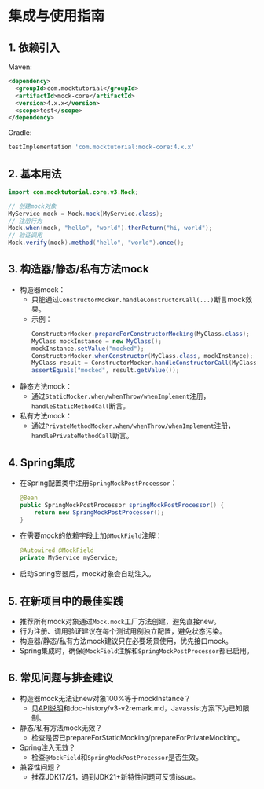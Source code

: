 # 集成与使用指南

## 1. 依赖引入

Maven:
```xml
<dependency>
  <groupId>com.mocktutorial</groupId>
  <artifactId>mock-core</artifactId>
  <version>4.x.x</version>
  <scope>test</scope>
</dependency>
```
Gradle:
```groovy
testImplementation 'com.mocktutorial:mock-core:4.x.x'
```

## 2. 基本用法

```java
import com.mocktutorial.core.v3.Mock;

// 创建mock对象
MyService mock = Mock.mock(MyService.class);
// 注册行为
Mock.when(mock, "hello", "world").thenReturn("hi, world");
// 验证调用
Mock.verify(mock).method("hello", "world").once();
```

## 3. 构造器/静态/私有方法mock

- 构造器mock：
  - 只能通过`ConstructorMocker.handleConstructorCall(...)`断言mock效果。
  - 示例：
    ```java
    ConstructorMocker.prepareForConstructorMocking(MyClass.class);
    MyClass mockInstance = new MyClass();
    mockInstance.setValue("mocked");
    ConstructorMocker.whenConstructor(MyClass.class, mockInstance);
    MyClass result = ConstructorMocker.handleConstructorCall(MyClass.class, new Object[0], new Class[0]);
    assertEquals("mocked", result.getValue());
    ```
- 静态方法mock：
  - 通过`StaticMocker.when/whenThrow/whenImplement`注册，`handleStaticMethodCall`断言。
- 私有方法mock：
  - 通过`PrivateMethodMocker.when/whenThrow/whenImplement`注册，`handlePrivateMethodCall`断言。

## 4. Spring集成

- 在Spring配置类中注册`SpringMockPostProcessor`：
  ```java
  @Bean
  public SpringMockPostProcessor springMockPostProcessor() {
      return new SpringMockPostProcessor();
  }
  ```
- 在需要mock的依赖字段上加`@MockField`注解：
  ```java
  @Autowired @MockField
  private MyService myService;
  ```
- 启动Spring容器后，mock对象会自动注入。

## 5. 在新项目中的最佳实践

- 推荐所有mock对象通过`Mock.mock`工厂方法创建，避免直接new。
- 行为注册、调用验证建议在每个测试用例独立配置，避免状态污染。
- 构造器/静态/私有方法mock建议只在必要场景使用，优先接口mock。
- Spring集成时，确保`@MockField`注解和`SpringMockPostProcessor`都已启用。

## 6. 常见问题与排查建议

- 构造器mock无法让new对象100%等于mockInstance？
  - 见[API说明](./api.md)和doc-history/v3-v2remark.md，Javassist方案下为已知限制。
- 静态/私有方法mock无效？
  - 检查是否已prepareForStaticMocking/prepareForPrivateMocking。
- Spring注入无效？
  - 检查`@MockField`和`SpringMockPostProcessor`是否生效。
- 兼容性问题？
  - 推荐JDK17/21，遇到JDK21+新特性问题可反馈issue。 
